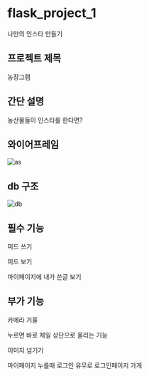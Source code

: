 # flask_project_1


나만의 인스타 만들기


## 프로젝트 제목 


농장그램


## 간단 설명 


농산물들이 인스타를 한다면?


## 와이어프레임

![as](https://user-images.githubusercontent.com/85826122/147547646-2d0dfe0e-183e-4707-8976-dbb94e89f34e.jpg)

## db 구조

![db](https://user-images.githubusercontent.com/85826122/147547666-a2ef6486-2293-4f87-8223-8df8e308186a.jpg)

## 필수 기능


피드 쓰기


피드 보기


마이페이지에 내가 쓴글 보기


## 부가 기능


카메라 거울


누르면 바로 제일 상단으로 올리는 기능


이미지 넘기기


마이페이지 누를때 로그인 유무로 로그인페이지 가게


